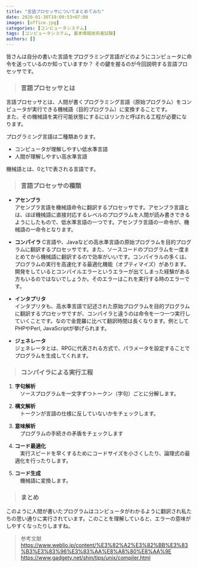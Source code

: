 ```yaml
---
title: "言語プロセッサについてまとめてみた"
date: 2020-01-30T19:09:53+07:00
images: [office.jpg]
categories: [コンピュータシステム]
tags: [コンピュータシステム, 基本情報技術者試験]
authors: []
---
```


皆さんは自分の書いた言語をプログラミング言語がどのようにコンピュータに命令を送っているのか知っていますか？
その鍵を握るのが今回説明する言語プロセッサです。

<!--more-->

> ### 言語プロセッサとは  

言語プロセッサとは、人間が書くプログラミング言語（原始プログラム）をコンピュータが実行できる機械語（目的プログラム）に変換することです。  
また、その機械語を実行可能状態にするにはリンカと呼ばれる工程が必要になります。

プログラミング言語は二種類あります。
- コンピュータが理解しやすい低水準言語
- 人間が理解しやすい高水準言語  


機械語とは、0と1で表される言語です。


> ### 言語プロセッサの種類  

- **アセンブラ**  
アセンブラ言語を機械語命令に翻訳するプロセッサです。アセンブラ言語とは、ほぼ機械語に直接対応するレベルのプログラムを人間が読み書きできるようにしたもので、低水準言語の一つです。アセンブラ言語の一命令が、機械語の一命令となります。  

- **コンパイラ**
C言語や、Javaなどの高水準言語の原始プログラムを目的プログラムに翻訳するプロセッサです。また、ソースコードのプログラムを一度まとめてから機械語に翻訳するので効率がいいです。コンパイラルの多くは、プログラムの実行を高速化する最適化機能（オプティマイズ）があります。
開発をしているとコンパイルエラーというエラーが出てしまった経験がある方もいるのではないでしょうか。そのエラーはこれを実行する時のエラーです。  

- **インタプリタ**  
インタプリタも、高水準言語で記述された原始プログラムを目的プログラムに翻訳するプロセッサですが、コンパイラと違うのは命令を一つ一つ実行していくことです。なので金毘羅に比べて翻訳時間は長くなります。例としてPHPやPerl, JavaScriptが挙げられます。  

- **ジェネレータ**  
ジェネレータとは、RPGに代表される方式で、パラメータを設定することでプログラムを生成してくれます。  


> ### コンパイラによる実行工程  
1. **字句解析**  
　ソースプログラムを一文字ずつトークン（字句）ごとに分解します。  

2. **構文解析**  
　トークンが言語の仕様に反していないかをチェックします。  

3. **意味解析**  
　プログラムの手続きの矛盾をチェックします  

4. **コード最適化**  
　実行スピードを早くするためにコードサイズを小さくしたり、論理式の最適化を行ったりします。  

5. **コード生成**  
　機械語に変換します。


> ### まとめ  

このように人間が書いたプログラムはコンピュータがわかるように翻訳され私たちの思い通りに実行されています。このことを理解していると、エラーの意味がしやすくなったりしますね。  




>参考文献
https://www.weblio.jp/content/%E3%82%A2%E3%82%BB%E3%83%B3%E3%83%96%E3%83%AA%E8%A8%80%E8%AA%9E
https://www.gadgety.net/shin/tips/unix/compiler.html
